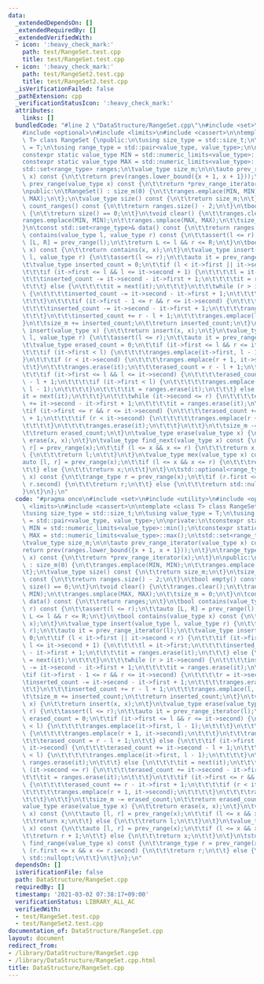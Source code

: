```yaml
---
data:
  _extendedDependsOn: []
  _extendedRequiredBy: []
  _extendedVerifiedWith:
  - icon: ':heavy_check_mark:'
    path: test/RangeSet.test.cpp
    title: test/RangeSet.test.cpp
  - icon: ':heavy_check_mark:'
    path: test/RangeSet2.test.cpp
    title: test/RangeSet2.test.cpp
  _isVerificationFailed: false
  _pathExtension: cpp
  _verificationStatusIcon: ':heavy_check_mark:'
  attributes:
    links: []
  bundledCode: "#line 2 \"DataStructure/RangeSet.cpp\"\n#include <set>\n#include <utility>\n\
    #include <optional>\n#include <limits>\n#include <cassert>\n\ntemplate <class\
    \ T> class RangeSet {\npublic:\n\tusing size_type = std::size_t;\n\tusing value_type\
    \ = T;\n\tusing range_type = std::pair<value_type, value_type>;\n\nprivate:\n\t\
    constexpr static value_type MIN = std::numeric_limits<value_type>::min();\n\t\
    constexpr static value_type MAX = std::numeric_limits<value_type>::max();\n\t\
    std::set<range_type> ranges;\n\tvalue_type size_m;\n\n\tauto prev_range_iterator(value_type\
    \ x) const {\n\t\treturn prev(ranges.lower_bound({x + 1, x + 1}));\n\t}\n\trange_type\
    \ prev_range(value_type x) const {\n\t\treturn *prev_range_iterator(x);\n\t}\n\
    \npublic:\n\tRangeSet() : size_m(0) {\n\t\tranges.emplace(MIN, MIN);\n\t\tranges.emplace(MAX,\
    \ MAX);\n\t};\n\tvalue_type size() const {\n\t\treturn size_m;\n\t}\n\tsize_type\
    \ count_ranges() const {\n\t\treturn ranges.size() - 2;\n\t}\n\tbool empty() const\
    \ {\n\t\treturn size() == 0;\n\t}\n\tvoid clear() {\n\t\tranges.clear();\n\t\t\
    ranges.emplace(MIN, MIN);\n\t\tranges.smplace(MAX, MAX);\n\t\tsize_m = 0;\n\t\
    }\n\tconst std::set<range_type>& data() const {\n\t\treturn ranges;\n\t}\n\tbool\
    \ contains(value_type l, value_type r) const {\n\t\tassert(l <= r);\n\t\tauto\
    \ [L, R] = prev_range(l);\n\t\treturn L <= l && r <= R;\n\t}\n\tbool contains(value_type\
    \ x) const {\n\t\treturn contains(x, x);\n\t}\n\tvalue_type insert(value_type\
    \ l, value_type r) {\n\t\tassert(l <= r);\n\t\tauto it = prev_range_iterator(l);\n\
    \t\tvalue_type inserted_count = 0;\n\t\tif (l < it->first || it->second < r) {\n\
    \t\t\tif (it->first <= l && l <= it->second + 1) {\n\t\t\t\tl = it->first;\n\t\
    \t\t\tinserted_count -= it->second - it->first + 1;\n\t\t\t\tit = ranges.erase(it);\n\
    \t\t\t} else {\n\t\t\t\tit = next(it);\n\t\t\t}\n\t\t\twhile (r > it->second)\
    \ {\n\t\t\t\tinserted_count -= it->second - it->first + 1;\n\t\t\t\tit = ranges.erase(it);\n\
    \t\t\t}\n\t\t\tif (it->first - 1 <= r && r <= it->second) {\n\t\t\t\tr = it->second;\n\
    \t\t\t\tinserted_count -= it->second - it->first + 1;\n\t\t\t\tranges.erase(it);\n\
    \t\t\t}\n\t\t\tinserted_count += r - l + 1;\n\t\t\tranges.emplace(l, r);\n\t\t\
    }\n\t\tsize_m += inserted_count;\n\t\treturn inserted_count;\n\t}\n\tvalue_type\
    \ insert(value_type x) {\n\t\treturn insert(x, x);\n\t}\n\tvalue_type erase(value_type\
    \ l, value_type r) {\n\t\tassert(l <= r);\n\t\tauto it = prev_range_iterator(l);\n\
    \t\tvalue_type erased_count = 0;\n\t\tif (it->first <= l && r <= it->second) {\n\
    \t\t\tif (it->first < l) {\n\t\t\t\tranges.emplace(it->first, l - 1);\n\t\t\t\
    }\n\t\t\tif (r < it->second) {\n\t\t\t\tranges.emplace(r + 1, it->second);\n\t\
    \t\t}\n\t\t\tranges.erase(it);\n\t\t\terased_count = r - l + 1;\n\t\t} else {\n\
    \t\t\tif (it->first <= l && l <= it->second) {\n\t\t\t\terased_count += it->second\
    \ - l + 1;\n\t\t\t\tif (it->first < l) {\n\t\t\t\t\tranges.emplace(it->first,\
    \ l - 1);\n\t\t\t\t}\n\t\t\t\tit = ranges.erase(it);\n\t\t\t} else {\n\t\t\t\t\
    it = next(it);\n\t\t\t}\n\t\t\twhile (it->second <= r) {\n\t\t\t\terased_count\
    \ += it->second - it->first + 1;\n\t\t\t\tit = ranges.erase(it);\n\t\t\t}\n\t\t\
    \tif (it->first <= r && r <= it->second) {\n\t\t\t\terased_count += r - it->first\
    \ + 1;\n\t\t\t\tif (r < it->second) {\n\t\t\t\t\tranges.emplace(r + 1, it->second);\n\
    \t\t\t\t}\n\t\t\t\tranges.erase(it);\n\t\t\t}\n\t\t}\n\t\tsize_m -= erased_count;\n\
    \t\treturn erased_count;\n\t}\n\tvalue_type erase(value_type x) {\n\t\treturn\
    \ erase(x, x);\n\t}\n\tvalue_type find_next(value_type x) const {\n\t\tauto [l,\
    \ r] = prev_range(x);\n\t\tif (l <= x && x <= r) {\n\t\t\treturn x;\n\t\t} else\
    \ {\n\t\t\treturn l;\n\t\t}\n\t}\n\tvalue_type mex(value_type x) const {\n\t\t\
    auto [l, r] = prev_range(x);\n\t\tif (l <= x && x <= r) {\n\t\t\treturn r + 1;\n\
    \t\t} else {\n\t\t\treturn x;\n\t\t}\n\t}\n\tstd::optional<range_type> find_range(value_type\
    \ x) const {\n\t\trange_type r = prev_range(x);\n\t\tif (r.first <= x && x <=\
    \ r.second) {\n\t\t\treturn r;\n\t\t} else {\n\t\t\treturn std::nullopt;\n\t\t\
    }\n\t}\n};\n"
  code: "#pragma once\n#include <set>\n#include <utility>\n#include <optional>\n#include\
    \ <limits>\n#include <cassert>\n\ntemplate <class T> class RangeSet {\npublic:\n\
    \tusing size_type = std::size_t;\n\tusing value_type = T;\n\tusing range_type\
    \ = std::pair<value_type, value_type>;\n\nprivate:\n\tconstexpr static value_type\
    \ MIN = std::numeric_limits<value_type>::min();\n\tconstexpr static value_type\
    \ MAX = std::numeric_limits<value_type>::max();\n\tstd::set<range_type> ranges;\n\
    \tvalue_type size_m;\n\n\tauto prev_range_iterator(value_type x) const {\n\t\t\
    return prev(ranges.lower_bound({x + 1, x + 1}));\n\t}\n\trange_type prev_range(value_type\
    \ x) const {\n\t\treturn *prev_range_iterator(x);\n\t}\n\npublic:\n\tRangeSet()\
    \ : size_m(0) {\n\t\tranges.emplace(MIN, MIN);\n\t\tranges.emplace(MAX, MAX);\n\
    \t};\n\tvalue_type size() const {\n\t\treturn size_m;\n\t}\n\tsize_type count_ranges()\
    \ const {\n\t\treturn ranges.size() - 2;\n\t}\n\tbool empty() const {\n\t\treturn\
    \ size() == 0;\n\t}\n\tvoid clear() {\n\t\tranges.clear();\n\t\tranges.emplace(MIN,\
    \ MIN);\n\t\tranges.smplace(MAX, MAX);\n\t\tsize_m = 0;\n\t}\n\tconst std::set<range_type>&\
    \ data() const {\n\t\treturn ranges;\n\t}\n\tbool contains(value_type l, value_type\
    \ r) const {\n\t\tassert(l <= r);\n\t\tauto [L, R] = prev_range(l);\n\t\treturn\
    \ L <= l && r <= R;\n\t}\n\tbool contains(value_type x) const {\n\t\treturn contains(x,\
    \ x);\n\t}\n\tvalue_type insert(value_type l, value_type r) {\n\t\tassert(l <=\
    \ r);\n\t\tauto it = prev_range_iterator(l);\n\t\tvalue_type inserted_count =\
    \ 0;\n\t\tif (l < it->first || it->second < r) {\n\t\t\tif (it->first <= l &&\
    \ l <= it->second + 1) {\n\t\t\t\tl = it->first;\n\t\t\t\tinserted_count -= it->second\
    \ - it->first + 1;\n\t\t\t\tit = ranges.erase(it);\n\t\t\t} else {\n\t\t\t\tit\
    \ = next(it);\n\t\t\t}\n\t\t\twhile (r > it->second) {\n\t\t\t\tinserted_count\
    \ -= it->second - it->first + 1;\n\t\t\t\tit = ranges.erase(it);\n\t\t\t}\n\t\t\
    \tif (it->first - 1 <= r && r <= it->second) {\n\t\t\t\tr = it->second;\n\t\t\t\
    \tinserted_count -= it->second - it->first + 1;\n\t\t\t\tranges.erase(it);\n\t\
    \t\t}\n\t\t\tinserted_count += r - l + 1;\n\t\t\tranges.emplace(l, r);\n\t\t}\n\
    \t\tsize_m += inserted_count;\n\t\treturn inserted_count;\n\t}\n\tvalue_type insert(value_type\
    \ x) {\n\t\treturn insert(x, x);\n\t}\n\tvalue_type erase(value_type l, value_type\
    \ r) {\n\t\tassert(l <= r);\n\t\tauto it = prev_range_iterator(l);\n\t\tvalue_type\
    \ erased_count = 0;\n\t\tif (it->first <= l && r <= it->second) {\n\t\t\tif (it->first\
    \ < l) {\n\t\t\t\tranges.emplace(it->first, l - 1);\n\t\t\t}\n\t\t\tif (r < it->second)\
    \ {\n\t\t\t\tranges.emplace(r + 1, it->second);\n\t\t\t}\n\t\t\tranges.erase(it);\n\
    \t\t\terased_count = r - l + 1;\n\t\t} else {\n\t\t\tif (it->first <= l && l <=\
    \ it->second) {\n\t\t\t\terased_count += it->second - l + 1;\n\t\t\t\tif (it->first\
    \ < l) {\n\t\t\t\t\tranges.emplace(it->first, l - 1);\n\t\t\t\t}\n\t\t\t\tit =\
    \ ranges.erase(it);\n\t\t\t} else {\n\t\t\t\tit = next(it);\n\t\t\t}\n\t\t\twhile\
    \ (it->second <= r) {\n\t\t\t\terased_count += it->second - it->first + 1;\n\t\
    \t\t\tit = ranges.erase(it);\n\t\t\t}\n\t\t\tif (it->first <= r && r <= it->second)\
    \ {\n\t\t\t\terased_count += r - it->first + 1;\n\t\t\t\tif (r < it->second) {\n\
    \t\t\t\t\tranges.emplace(r + 1, it->second);\n\t\t\t\t}\n\t\t\t\tranges.erase(it);\n\
    \t\t\t}\n\t\t}\n\t\tsize_m -= erased_count;\n\t\treturn erased_count;\n\t}\n\t\
    value_type erase(value_type x) {\n\t\treturn erase(x, x);\n\t}\n\tvalue_type find_next(value_type\
    \ x) const {\n\t\tauto [l, r] = prev_range(x);\n\t\tif (l <= x && x <= r) {\n\t\
    \t\treturn x;\n\t\t} else {\n\t\t\treturn l;\n\t\t}\n\t}\n\tvalue_type mex(value_type\
    \ x) const {\n\t\tauto [l, r] = prev_range(x);\n\t\tif (l <= x && x <= r) {\n\t\
    \t\treturn r + 1;\n\t\t} else {\n\t\t\treturn x;\n\t\t}\n\t}\n\tstd::optional<range_type>\
    \ find_range(value_type x) const {\n\t\trange_type r = prev_range(x);\n\t\tif\
    \ (r.first <= x && x <= r.second) {\n\t\t\treturn r;\n\t\t} else {\n\t\t\treturn\
    \ std::nullopt;\n\t\t}\n\t}\n};\n"
  dependsOn: []
  isVerificationFile: false
  path: DataStructure/RangeSet.cpp
  requiredBy: []
  timestamp: '2021-03-02 07:38:17+09:00'
  verificationStatus: LIBRARY_ALL_AC
  verifiedWith:
  - test/RangeSet.test.cpp
  - test/RangeSet2.test.cpp
documentation_of: DataStructure/RangeSet.cpp
layout: document
redirect_from:
- /library/DataStructure/RangeSet.cpp
- /library/DataStructure/RangeSet.cpp.html
title: DataStructure/RangeSet.cpp
---
```

